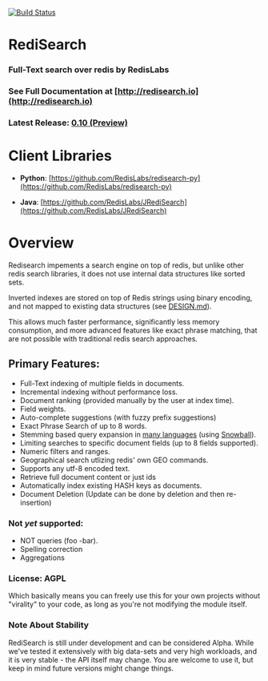 [![Build Status](https://travis-ci.org/RedisLabsModules/RediSearch.svg?branch=master)](https://travis-ci.org/RedisLabsModules/RediSearch)

# RediSearch 

### Full-Text search over redis by RedisLabs

### See Full Documentation at [http://redisearch.io](http://redisearch.io)

### Latest Release: [0.10 (Preview)](https://github.com/RedisLabsModules/RediSearch/releases/tag/v0.10)

# Client Libraries

* **Python**: [https://github.com/RedisLabs/redisearch-py](https://github.com/RedisLabs/redisearch-py)

* **Java**: [https://github.com/RedisLabs/JRediSearch](https://github.com/RedisLabs/JRediSearch)

# Overview

Redisearch impements a search engine on top of redis, but unlike other redis 
search libraries, it does not use internal data structures like sorted sets.

Inverted indexes are stored on top of Redis strings using binary encoding,
and not mapped to existing data structures (see [DESIGN.md](docs/DESIGN.md)). 

This allows much faster performance, significantly less memory consumption, and
more advanced features like exact phrase matching, that are not possible with 
traditional redis search approaches. 

## Primary Features:

* Full-Text indexing of multiple fields in documents.
* Incremental indexing without performance loss.
* Document ranking (provided manually by the user at index time).
* Field weights.
* Auto-complete suggestions (with fuzzy prefix suggestions)
* Exact Phrase Search of up to 8 words.
* Stemming based query expansion in [many languages](http://redisearch.io/Stemming/) (using [Snowball](http://snowballstem.org/)).
* Limiting searches to specific document fields (up to 8 fields supported).
* Numeric filters and ranges.
* Geographical search utlizing redis' own GEO commands.
* Supports any utf-8 encoded text.
* Retrieve full document content or just ids
* Automatically index existing HASH keys as documents.
* Document Deletion (Update can be done by deletion and then re-insertion)

### Not *yet* supported:

* NOT queries (foo -bar).
* Spelling correction
* Aggregations

### License: AGPL

Which basically means you can freely use this for your own projects without "virality" to your code,
as long as you're not modifying the module itself.

### Note About Stability

RediSearch is still under development and can be considered Alpha. While we've tested it extensively with big data-sets and very high workloads, and it is very stable - the API itself may change. You are welcome to use it, but keep in mind future versions might change things.
 
